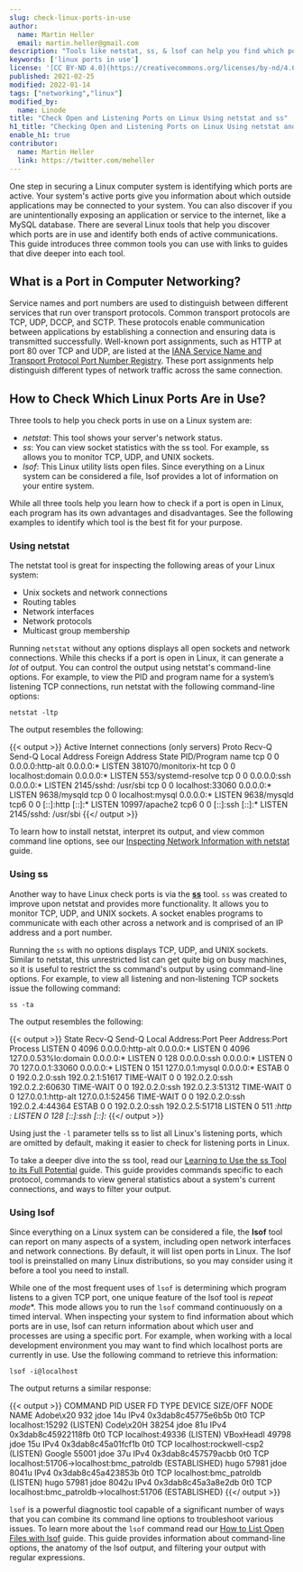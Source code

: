 ```yaml
---
slug: check-linux-ports-in-use
author:
  name: Martin Heller
  email: martin.heller@gmail.com
description: "Tools like netstat, ss, & lsof can help you find which ports are in use on your Linux system. Use this guide for an introduction to Linux tools. ✓ Read now!"
keywords: ['linux ports in use']
license: '[CC BY-ND 4.0](https://creativecommons.org/licenses/by-nd/4.0)'
published: 2021-02-25
modified: 2022-01-14
tags: ["networking","linux"]
modified_by:
  name: Linode
title: "Check Open and Listening Ports on Linux Using netstat and ss"
h1_title: "Checking Open and Listening Ports on Linux Using netstat and ss"
enable_h1: true
contributor:
  name: Martin Heller
  link: https://twitter.com/meheller
---
```


One step in securing a Linux computer system is identifying which ports are active. Your system's active ports give you information about which outside applications may be connected to your system. You can also discover if you are unintentionally exposing an application or service to the internet, like a MySQL database. There are several Linux tools that help you discover which ports are in use and identify both ends of active communications. This guide introduces three common tools you can use with links to guides that dive deeper into each tool.

## What is a Port in Computer Networking?

Service names and port numbers are used to distinguish between different services that run over transport protocols. Common transport protocols are TCP, UDP, DCCP, and SCTP. These protocols enable communication between applications by establishing a connection and ensuring data is transmitted successfully. Well-known port assignments, such as HTTP at port 80 over TCP and UDP, are listed at the [IANA Service Name and Transport Protocol Port Number Registry](https://www.iana.org/assignments/service-names-port-numbers/service-names-port-numbers.xhtml). These port assignments help distinguish different types of network traffic across the same connection.

## How to Check Which Linux Ports Are in Use?

Three tools to help you check ports in use on a Linux system are:

- *netstat*: This tool shows your server's network status.
-  *ss*: You can view socket statistics with the ss tool. For example, ss allows you to monitor TCP, UDP, and UNIX sockets.
- *lsof*: This Linux utility lists open files. Since everything on a Linux system can be considered a file, lsof provides a lot of information on your entire system.

While all three tools help you learn how to check if a port is open in Linux, each program has its own advantages and disadvantages. See the following examples to identify which tool is the best fit for your purpose.

### Using netstat

The netstat tool is great for inspecting the following areas of your Linux system:

- Unix sockets and network connections
- Routing tables
- Network interfaces
- Network protocols
- Multicast group membership

Running `netstat` without any options displays all open sockets and network connections. While this checks if a port is open in Linux, it can generate a *lot* of output. You can control the output using netstat's command-line options. For example, to view the PID and program name for a system’s listening TCP connections, run netstat with the following command-line options:

    netstat -ltp

The output resembles the following:

{{< output >}}
Active Internet connections (only servers)
Proto Recv-Q Send-Q Local Address           Foreign Address         State       PID/Program name
tcp        0      0 0.0.0.0:http-alt        0.0.0.0:*               LISTEN      381070/monitorix-ht
tcp        0      0 localhost:domain        0.0.0.0:*               LISTEN      553/systemd-resolve
tcp        0      0 0.0.0.0:ssh             0.0.0.0:*               LISTEN      2145/sshd: /usr/sbi
tcp        0      0 localhost:33060         0.0.0.0:*               LISTEN      9638/mysqld
tcp        0      0 localhost:mysql         0.0.0.0:*               LISTEN      9638/mysqld
tcp6       0      0 [::]:http               [::]:*                  LISTEN      10997/apache2
tcp6       0      0 [::]:ssh                [::]:*                  LISTEN      2145/sshd: /usr/sbi
{{</ output >}}

To learn how to install netstat, interpret its output, and view common command line options, see our [Inspecting Network Information with netstat](/docs/guides/inspecting-network-information-with-netstat/) guide.

### Using ss

Another way to have Linux check ports is via the [**ss**](https://www.linode.com/docs/guides/ss/) tool. `ss` was created to improve upon netstat and provides more functionality. It allows you to monitor TCP, UDP, and UNIX sockets. A socket enables programs to communicate with each other across a network and is comprised of an IP address and a port number.

Running the `ss` with no options displays TCP, UDP, and UNIX sockets. Similar to netstat, this unrestricted list can get quite big on busy machines, so it is useful to restrict the ss command's output by using command-line options. For example, to view all listening and non-listening TCP sockets issue the following command:

    ss -ta

The output resembles the following:

{{< output >}}
State         Recv-Q     Send-Q         Local Address:Port               Peer Address:Port     Process
LISTEN        0          4096                 0.0.0.0:http-alt                0.0.0.0:*
LISTEN        0          4096           127.0.0.53%lo:domain                  0.0.0.0:*
LISTEN        0          128                  0.0.0.0:ssh                     0.0.0.0:*
LISTEN        0          70                 127.0.0.1:33060                   0.0.0.0:*
LISTEN        0          151                127.0.0.1:mysql                   0.0.0.0:*
ESTAB         0          0              192.0.2.0:ssh               192.0.2.1:51617
TIME-WAIT     0          0              192.0.2.0:ssh              192.0.2.2:60630
TIME-WAIT     0          0              192.0.2.0:ssh               192.0.2.3:51312
TIME-WAIT     0          0                  127.0.0.1:http-alt              127.0.0.1:52456
TIME-WAIT     0          0              192.0.2.0:ssh               192.0.2.4:44364
ESTAB         0          0              192.0.2.0:ssh              192.0.2.5:51718
LISTEN        0          511                        *:http                          *:*
LISTEN        0          128                     [::]:ssh                        [::]:*
{{</ output >}}

Using just the `-l` parameter tells ss to list all Linux's listening ports, which are omitted by default, making it easier to check for listening ports in Linux.

To take a deeper dive into the ss tool, read our [Learning to Use the ss Tool to its Full Potential](/docs/guides/ss/) guide. This guide provides commands specific to each protocol, commands to view general statistics about a system's current connections, and ways to filter your output.

### Using lsof

Since everything on a Linux system can be considered a file, the **lsof** tool can report on many aspects of a system, including open network interfaces and network connections. By default, it will list open ports in Linux. The lsof tool is preinstalled on many Linux distributions, so you may consider using it before a tool you need to install.

While one of the most frequent uses of `lsof` is determining which program listens to a given TCP port, one unique feature of the lsof tool is *repeat mode**. This mode allows you to run the `lsof` command continuously on a timed interval. When inspecting your system to find information about which ports are in use, lsof can return information about which user and processes are using a specific port. For example, when working with a local development environment you may want to find which localhost ports are currently in use. Use the following command to retrieve this information:

    lsof -i@localhost

The output returns a similar response:

{{< output >}}
COMMAND     PID     USER   FD   TYPE             DEVICE SIZE/OFF NODE NAME
Adobe\x20   932     jdoe   14u  IPv4 0x3dab8c45775e6b5b      0t0  TCP localhost:15292 (LISTEN)
Code\x20H 38254     jdoe   81u  IPv4 0x3dab8c45922118fb      0t0  TCP localhost:49336 (LISTEN)
VBoxHeadl 49798     jdoe   15u  IPv4 0x3dab8c45a01fcf1b      0t0  TCP localhost:rockwell-csp2 (LISTEN)
Google    55001     jdoe   37u  IPv4 0x3dab8c457579acbb      0t0  TCP localhost:51706->localhost:bmc_patroldb (ESTABLISHED)
hugo      57981     jdoe 8041u  IPv4 0x3dab8c45a423853b      0t0  TCP localhost:bmc_patroldb (LISTEN)
hugo      57981     jdoe 8042u  IPv4 0x3dab8c45a3a8e2db      0t0  TCP localhost:bmc_patroldb->localhost:51706 (ESTABLISHED)
{{</ output >}}

`lsof` is a powerful diagnostic tool capable of a significant number of ways that you can combine its command line options to troubleshoot various issues. To learn more about the `lsof` command read our [How to List Open Files with lsof](/docs/guides/lsof/) guide. This guide provides information about command-line options, the anatomy of the lsof output, and filtering your output with regular expressions.

